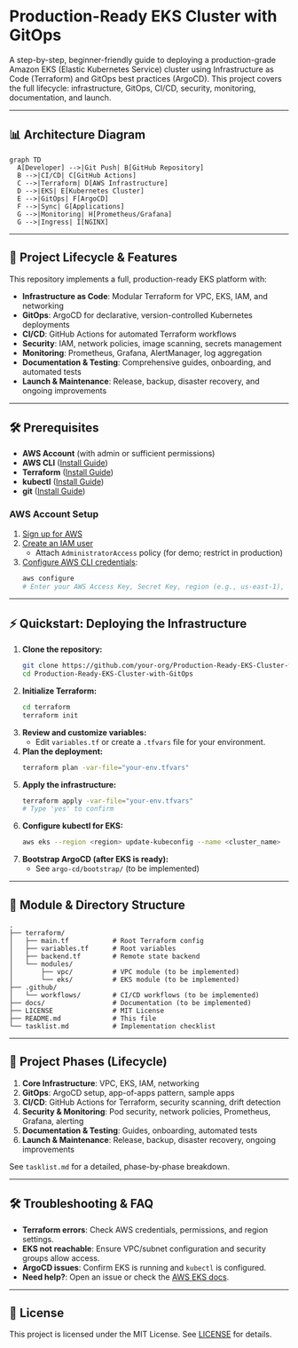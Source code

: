 # Production-Ready EKS Cluster with GitOps

A step-by-step, beginner-friendly guide to deploying a production-grade Amazon EKS (Elastic Kubernetes Service) cluster using Infrastructure as Code (Terraform) and GitOps best practices (ArgoCD). This project covers the full lifecycle: infrastructure, GitOps, CI/CD, security, monitoring, documentation, and launch.

---

## 📊 Architecture Diagram

```mermaid
graph TD
  A[Developer] -->|Git Push| B[GitHub Repository]
  B -->|CI/CD| C[GitHub Actions]
  C -->|Terraform| D[AWS Infrastructure]
  D -->|EKS| E[Kubernetes Cluster]
  E -->|GitOps| F[ArgoCD]
  F -->|Sync| G[Applications]
  G -->|Monitoring| H[Prometheus/Grafana]
  G -->|Ingress| I[NGINX]
```

---

## 🚀 Project Lifecycle & Features

This repository implements a full, production-ready EKS platform with:
- **Infrastructure as Code**: Modular Terraform for VPC, EKS, IAM, and networking
- **GitOps**: ArgoCD for declarative, version-controlled Kubernetes deployments
- **CI/CD**: GitHub Actions for automated Terraform workflows
- **Security**: IAM, network policies, image scanning, secrets management
- **Monitoring**: Prometheus, Grafana, AlertManager, log aggregation
- **Documentation & Testing**: Comprehensive guides, onboarding, and automated tests
- **Launch & Maintenance**: Release, backup, disaster recovery, and ongoing improvements

---

## 🛠️ Prerequisites

- **AWS Account** (with admin or sufficient permissions)
- **AWS CLI** ([Install Guide](https://docs.aws.amazon.com/cli/latest/userguide/getting-started-install.html))
- **Terraform** ([Install Guide](https://developer.hashicorp.com/terraform/tutorials/aws-get-started/install-cli))
- **kubectl** ([Install Guide](https://kubernetes.io/docs/tasks/tools/))
- **git** ([Install Guide](https://git-scm.com/book/en/v2/Getting-Started-Installing-Git))

### AWS Account Setup
1. [Sign up for AWS](https://portal.aws.amazon.com/billing/signup)
2. [Create an IAM user](https://console.aws.amazon.com/iam/)
   - Attach `AdministratorAccess` policy (for demo; restrict in production)
3. [Configure AWS CLI credentials](https://docs.aws.amazon.com/cli/latest/userguide/cli-configure-quickstart.html):
   ```sh
   aws configure
   # Enter your AWS Access Key, Secret Key, region (e.g., us-east-1), and output format
   ```

---

## ⚡ Quickstart: Deploying the Infrastructure

1. **Clone the repository:**
   ```sh
   git clone https://github.com/your-org/Production-Ready-EKS-Cluster-with-GitOps.git
   cd Production-Ready-EKS-Cluster-with-GitOps
   ```
2. **Initialize Terraform:**
   ```sh
   cd terraform
   terraform init
   ```
3. **Review and customize variables:**
   - Edit `variables.tf` or create a `.tfvars` file for your environment.
4. **Plan the deployment:**
   ```sh
   terraform plan -var-file="your-env.tfvars"
   ```
5. **Apply the infrastructure:**
   ```sh
   terraform apply -var-file="your-env.tfvars"
   # Type 'yes' to confirm
   ```
6. **Configure kubectl for EKS:**
   ```sh
   aws eks --region <region> update-kubeconfig --name <cluster_name>
   ```
7. **Bootstrap ArgoCD (after EKS is ready):**
   - See `argo-cd/bootstrap/` (to be implemented)

---

## 📁 Module & Directory Structure

```
.
├── terraform/
│   ├── main.tf           # Root Terraform config
│   ├── variables.tf      # Root variables
│   ├── backend.tf        # Remote state backend
│   └── modules/
│       ├── vpc/          # VPC module (to be implemented)
│       └── eks/          # EKS module (to be implemented)
├── .github/
│   └── workflows/        # CI/CD workflows (to be implemented)
├── docs/                 # Documentation (to be implemented)
├── LICENSE               # MIT License
├── README.md             # This file
└── tasklist.md           # Implementation checklist
```

---

## 🧩 Project Phases (Lifecycle)

1. **Core Infrastructure**: VPC, EKS, IAM, networking
2. **GitOps**: ArgoCD setup, app-of-apps pattern, sample apps
3. **CI/CD**: GitHub Actions for Terraform, security scanning, drift detection
4. **Security & Monitoring**: Pod security, network policies, Prometheus, Grafana, alerting
5. **Documentation & Testing**: Guides, onboarding, automated tests
6. **Launch & Maintenance**: Release, backup, disaster recovery, ongoing improvements

See `tasklist.md` for a detailed, phase-by-phase breakdown.

---

## 🛠️ Troubleshooting & FAQ

- **Terraform errors**: Check AWS credentials, permissions, and region settings.
- **EKS not reachable**: Ensure VPC/subnet configuration and security groups allow access.
- **ArgoCD issues**: Confirm EKS is running and `kubectl` is configured.
- **Need help?**: Open an issue or check the [AWS EKS docs](https://docs.aws.amazon.com/eks/).

---

## 📄 License

This project is licensed under the MIT License. See [LICENSE](./LICENSE) for details.